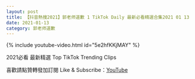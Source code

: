 ```yaml
---
layout: post
title: 【抖音熱搜2021】郭老师道歉 1 TikTok Daily 最新必看精選合集2021 01 13
date: 2021-01-13
category: 郭老师道歉
---
```


{% include youtube-video.html id="5e2hfKKjMAY" %}

2021必看 最新精選 Top TikTok Trending Clips

喜歡請點贊轉發加訂閱 Like & Subscribe：[YouTube](https://www.youtube.com/channel/UCAoR7VcanIPd04uEq_GIylA/videos)

